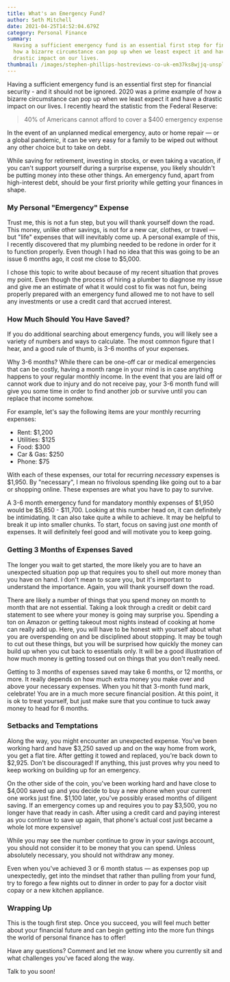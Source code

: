 ```yaml
---
title: What's an Emergency Fund?
author: Seth Mitchell
date: 2021-04-25T14:52:04.679Z
category: Personal Finance
summary:
  Having a sufficient emergency fund is an essential first step for financial security - and it should not be ignored. 2020 was a prime example of
  how a bizarre circumstance can pop up when we least expect it and have a
  drastic impact on our lives.
thumbnail: /images/stephen-phillips-hostreviews-co-uk-em37ks8wjjq-unsplash.jpg
---
```


Having a sufficient emergency fund is an essential first step for financial security - and it should not be ignored. 2020 was a prime example of how a bizarre circumstance can pop up when we least expect it and have a drastic impact on our lives. I recently heard the statistic from the Federal Reserve:

> 40% of Americans cannot afford to cover a $400 emergency expense

In the event of an unplanned medical emergency, auto or home repair — or a global pandemic, it can be very easy for a family to be wiped out without any other choice but to take on debt.

While saving for retirement, investing in stocks, or even taking a vacation, if you can't support yourself during a surprise expense, you likely shouldn't be putting money into these other things. An emergency fund, apart from high-interest debt, should be your first priority while getting your finances in shape.

### My Personal "Emergency" Expense

Trust me, this is not a fun step, but you will thank yourself down the road. This money, unlike other savings, is not for a new car, clothes, or travel — but "life" expenses that will inevitably come up. A personal example of this, I recently discovered that my plumbing needed to be redone in order for it to function properly. Even though I had no idea that this was going to be an issue 6 months ago, it cost me close to $5,000.

I chose this topic to write about because of my recent situation that proves my point. Even though the process of hiring a plumber to diagnose my issue and give me an estimate of what it would cost to fix was not fun, being properly prepared with an emergency fund allowed me to not have to sell any investments or use a credit card that accrued interest.

### How Much Should You Have Saved?

If you do additional searching about emergency funds, you will likely see a variety of numbers and ways to calculate. The most common figure that I hear, and a good rule of thumb, is 3-6 months of your expenses.

Why 3-6 months? While there can be one-off car or medical emergencies that can be costly, having a month range in your mind is in case anything happens to your regular monthly income. In the event that you are laid off or cannot work due to injury and do not receive pay, your 3-6 month fund will give you some time in order to find another job or survive until you can replace that income somehow.

For example, let's say the following items are your monthly recurring expenses:

- Rent: $1,200
- Utilities: $125
- Food: $300
- Car & Gas: $250
- Phone: $75

With each of these expenses, our total for recurring _necessary_ expenses is $1,950. By "necessary", I mean no frivolous spending like going out to a bar or shopping online. These expenses are what you have to pay to survive.

A 3-6 month emergency fund for mandatory monthly expenses of $1,950 would be $5,850 - $11,700. Looking at this number head on, it can definitely be intimidating. It can also take quite a while to achieve. It may be helpful to break it up into smaller chunks. To start, focus on saving just _one_ month of expenses. It will definitely feel good and will motivate you to keep going.

### Getting 3 Months of Expenses Saved

The longer you wait to get started, the more likely you are to have an unexpected situation pop up that requires you to shell out more money than you have on hand. I don't mean to scare you, but it's important to understand the importance. Again, you will thank yourself down the road.

There are likely a number of things that you spend money on month to month that are not essential. Taking a look through a credit or debit card statement to see where your money is going may surprise you. Spending a ton on Amazon or getting takeout most nights instead of cooking at home can really add up. Here, you will have to be honest with yourself about what you are overspending on and be disciplined about stopping. It may be tough to cut out these things, but you will be surprised how quickly the money can build up when you cut back to essentials only. It will be a good illustration of how much money is getting tossed out on things that you don't really need.

Getting to 3 months of expenses saved may take 6 months, or 12 months, or more. It really depends on how much extra money you make over and above your necessary expenses. When you hit that 3-month fund mark, celebrate! You are in a much more secure financial position. At this point, it is ok to treat yourself, but just make sure that you continue to tuck away money to head for 6 months.

### Setbacks and Temptations

Along the way, you might encounter an unexpected expense. You've been working hard and have $3,250 saved up and on the way home from work, you get a flat tire. After getting it towed and replaced, you're back down to $2,925. Don't be discouraged! If anything, this just proves why you need to keep working on building up for an emergency.

On the other side of the coin, you've been working hard and have close to $4,000 saved up and you decide to buy a new phone when your current one works just fine. $1,100 later, you've possibly erased months of diligent saving. If an emergency comes up and requires you to pay $3,500, you no longer have that ready in cash. After using a credit card and paying interest as you continue to save up again, that phone's actual cost just became a whole lot more expensive!

While you may see the number continue to grow in your savings account, you should not consider it to be money that you can spend. Unless absolutely necessary, you should not withdraw any money.

Even when you've achieved 3 or 6 month status — as expenses pop up unexpectedly, get into the mindset that rather than pulling from your fund, try to forego a few nights out to dinner in order to pay for a doctor visit copay or a new kitchen appliance.

### Wrapping Up

This is the tough first step. Once you succeed, you will feel much better about your financial future and can begin getting into the more fun things the world of personal finance has to offer!

Have any questions? Comment and let me know where you currently sit and what challenges you've faced along the way.

Talk to you soon!
